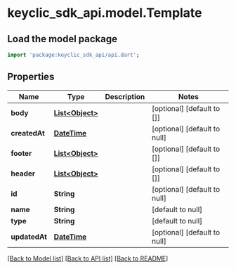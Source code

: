 # keyclic_sdk_api.model.Template

## Load the model package
```dart
import 'package:keyclic_sdk_api/api.dart';
```

## Properties
Name | Type | Description | Notes
------------ | ------------- | ------------- | -------------
**body** | [**List&lt;Object&gt;**](Object.md) |  | [optional] [default to []]
**createdAt** | [**DateTime**](DateTime.md) |  | [optional] [default to null]
**footer** | [**List&lt;Object&gt;**](Object.md) |  | [optional] [default to []]
**header** | [**List&lt;Object&gt;**](Object.md) |  | [optional] [default to []]
**id** | **String** |  | [optional] [default to null]
**name** | **String** |  | [default to null]
**type** | **String** |  | [default to null]
**updatedAt** | [**DateTime**](DateTime.md) |  | [optional] [default to null]

[[Back to Model list]](../README.md#documentation-for-models) [[Back to API list]](../README.md#documentation-for-api-endpoints) [[Back to README]](../README.md)


